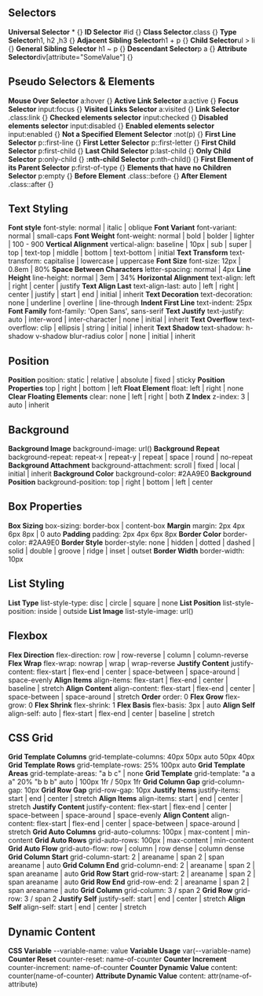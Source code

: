 ## Selectors

**Universal Selector** * {}
**ID Selector** #id {}
**Class Selector**.class {}
**Type Selector**h1, h2 ,h3 {}
**Adjacent Sibling Selector**h1 + p {}
**Child Selector**ul > li {}
**General Sibling Selector** h1 ~ p {}
**Descendant Selector**p a {}
**Attribute Selector**div[attribute="SomeValue"] {}

## Pseudo Selectors & Elements
**Mouse Over Selector** a:hover {}
**Active Link Selector** a:active {}
**Focus Selector** input:focus {}
**Visited Links Selector** a:visited {}
**Link Selector** .class:link {}
**Checked elements selector** input:checked {}
**Disabled elements selector** input:disabled {}
**Enabled elements selector** input:enabled {}
**Not a Specified Element Selector** :not(p) {}
**First Line Selector** p::first-line {}
**First Letter Selector** p::first-letter {}
**First Child Selector** p:first-child {}
**Last Child Selector** p:last-child {}
**Only Child Selector** p:only-child {}
**:nth-child Selector** p:nth-child() {}
**First Element of its Parent Selector** p:first-of-type {}
**Elements that have no Children Selector** p:empty {}
**Before Element** .class::before {}
**After Element** .class::after {}

## Text Styling
**Font style**
font-style: normal | italic | oblique
**Font Variant**
font-variant: normal | small-caps
**Font Weight**
font-weight: normal | bold | bolder | lighter | 100 - 900
**Vertical Alignment**
vertical-align: baseline | 10px | sub | super | top | text-top | middle | bottom | text-bottom | initial
**Text Transform**
text-transform: capitalise | lowercase | uppercase
**Font Size**
font-size: 12px | 0.8em | 80%
**Space Between Characters**
letter-spacing: normal | 4px
**Line Height**
line-height: normal | 3em | 34%
**Horizontal Alignment**
text-align: left | right | center | justify
**Text Align Last**
text-align-last: auto | left | right | center | justify | start | end | initial | inherit
**Text Decoration**
text-decoration: none | underline | overline | line-through
**Indent First Line**
text-indent: 25px
**Font Family**
font-family: 'Open Sans', sans-serif
**Text Justify**
text-justify: auto | inter-word | inter-character | none | initial | inherit
**Text Overflow**
text-overflow: clip | ellipsis | string | initial | inherit
**Text Shadow**
text-shadow: h-shadow v-shadow blur-radius color | none | initial | inherit

## Position
**Position**
position: static | relative | absolute | fixed | sticky
**Position Properties**
top | right | bottom | left
**Float Element**
float: left | right | none
**Clear Floating Elements**
clear: none | left | right | both
**Z Index**
z-index: 3 | auto | inherit

## Background
**Background Image**
background-image: url()
**Background Repeat**
background-repeat: repeat-x | repeat-y | repeat | space | round | no-repeat
**Background Attachment**
background-attachment: scroll | fixed | local | initial | inherit
**Background Color**
background-color: #2AA9E0
**Background Position**
background-position: top | right | bottom | left | center

## Box Properties
**Box Sizing**
box-sizing: border-box | content-box
**Margin**
margin: 2px 4px 6px 8px | 0 auto
**Padding**
padding: 2px 4px 6px 8px
**Border Color**
border-color: #2AA9E0
**Border Style**
border-style: none | hidden | dotted | dashed | solid | double | groove | ridge | inset | outset
**Border Width**
border-width: 10px

## List Styling
**List Type**
list-style-type: disc | circle | square | none
**List Position**
list-style-position: inside | outside
**List Image**
list-style-image: url()

## Flexbox
**Flex Direction**
flex-direction: row | row-reverse | column | column-reverse
**Flex Wrap**
flex-wrap: nowrap | wrap | wrap-reverse
**Justify Content**
justify-content: flex-start | flex-end | center | space-between | space-around | space-evenly
**Align Items**
align-items: flex-start | flex-end | center | baseline | stretch
**Align Content**
align-content: flex-start | flex-end | center | space-between | space-around | stretch
**Order**
order: 0
**Flex Grow**
flex-grow: 0
**Flex Shrink**
flex-shrink: 1
**Flex Basis**
flex-basis: 3px | auto
**Align Self**
align-self: auto | flex-start | flex-end | center | baseline | stretch

## CSS Grid
**Grid Template Columns**
grid-template-columns: 40px 50px auto 50px 40px
**Grid Template Rows**
grid-template-rows: 25% 100px auto
**Grid Template Areas**
grid-template-areas: "a b c" | none
**Grid Template**
grid-template: "a a a" 20% "b b b" auto | 100px 1fr / 50px 1fr
**Grid Column Gap**
grid-column-gap: 10px
**Grid Row Gap**
grid-row-gap: 10px
**Justify Items**
justify-items: start | end | center | stretch
**Align Items**
align-items: start | end | center | stretch
**Justify Content**
justify-content: flex-start | flex-end | center | space-between | space-around | space-evenly
**Align Content**
align-content: flex-start | flex-end | center | space-between | space-around | stretch
**Grid Auto Columns**
grid-auto-columns: 100px | max-content | min-content
**Grid Auto Rows**
grid-auto-rows: 100px | max-content | min-content
**Grid Auto Flow**
grid-auto-flow: row | column | row dense | column dense
**Grid Column Start**
grid-column-start: 2 | areaname | span 2 | span areaname | auto
**Grid Column End**
grid-column-end: 2 | areaname | span 2 | span areaname | auto
**Grid Row Start**
grid-row-start: 2 | areaname | span 2 | span areaname | auto
**Grid Row End**
grid-row-end: 2 | areaname | span 2 | span areaname | auto
**Grid Column**
grid-column: 3 / span 2
**Grid Row**
grid-row: 3 / span 2
**Justify Self**
justify-self: start | end | center | stretch
**Align Self**
align-self: start | end | center | stretch

## Dynamic Content
**CSS Variable**
--variable-name: value
**Variable Usage**
var(--variable-name)
**Counter Reset**
counter-reset: name-of-counter
**Counter Increment**
counter-increment: name-of-counter
**Counter Dynamic Value**
content: counter(name-of-counter)
**Attribute Dynamic Value**
content: attr(name-of-attribute)

